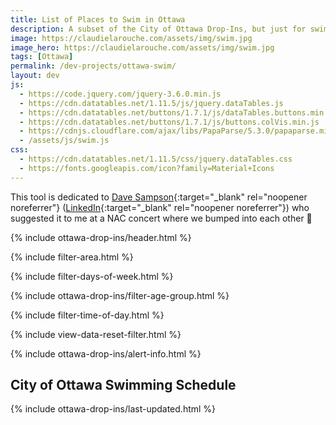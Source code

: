 ```yaml
---
title: List of Places to Swim in Ottawa
description: A subset of the City of Ottawa Drop-Ins, but just for swimming!
image: https://claudielarouche.com/assets/img/swim.jpg
image_hero: https://claudielarouche.com/assets/img/swim.jpg
tags: [Ottawa]
permalink: /dev-projects/ottawa-swim/
layout: dev
js:
  - https://code.jquery.com/jquery-3.6.0.min.js
  - https://cdn.datatables.net/1.11.5/js/jquery.dataTables.js
  - https://cdn.datatables.net/buttons/1.7.1/js/dataTables.buttons.min.js
  - https://cdn.datatables.net/buttons/1.7.1/js/buttons.colVis.min.js
  - https://cdnjs.cloudflare.com/ajax/libs/PapaParse/5.3.0/papaparse.min.js
  - /assets/js/swim.js
css: 
  - https://cdn.datatables.net/1.11.5/css/jquery.dataTables.css
  - https://fonts.googleapis.com/icon?family=Material+Icons
---
```


This tool is dedicated to [Dave Sampson](https://davidsampson.ca/wp/){:target="_blank" rel="noopener noreferrer"} ([LinkedIn](https://www.linkedin.com/in/davidrsampson){:target="_blank" rel="noopener noreferrer"}) who suggested it to me at a NAC concert where we bumped into each other 🙂

{% include ottawa-drop-ins/header.html %}      

{% include filter-area.html %}   

{% include filter-days-of-week.html %}   

{% include ottawa-drop-ins/filter-age-group.html %}   

{% include filter-time-of-day.html %}     

{% include view-data-reset-filter.html %}   

{% include ottawa-drop-ins/alert-info.html %}  

## City of Ottawa Swimming Schedule

{% include ottawa-drop-ins/last-updated.html %}  

<div id="csvData"></div>